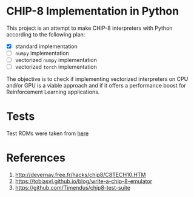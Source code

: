 # CHIP-8 Implementation in Python

This project is an attempt to make CHIP-8 interpreters with Python according to the following plan:

- [X] standard implementation
- [ ] `numpy` implementation
- [ ] vectorized `numpy` implementation
- [ ] vectorized `torch` implementation

The objective is to check if implementing vectorized interpreters on CPU and/or GPU is a viable approach and if it offers a performance boost for Reinforcement Learning applications.

# Tests

Test ROMs were taken from [here](https://github.com/Timendus/chip8-test-suite?tab=readme-ov-file#available-tests)

# References

1. http://devernay.free.fr/hacks/chip8/C8TECH10.HTM
2. https://tobiasvl.github.io/blog/write-a-chip-8-emulator
3. https://github.com/Timendus/chip8-test-suite
